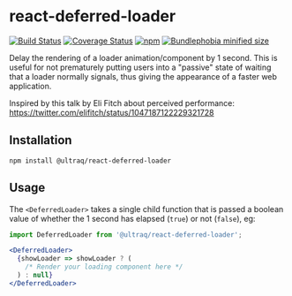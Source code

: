 
react-deferred-loader
=====================

[![Build Status](https://travis-ci.com/ultraq/react-deferred-loader.svg?branch=master)](https://travis-ci.com/ultraq/react-deferred-loader)
[![Coverage Status](https://coveralls.io/repos/github/ultraq/react-deferred-loader/badge.svg?branch=master)](https://coveralls.io/github/ultraq/react-deferred-loader?branch=master)
[![npm](https://img.shields.io/npm/v/@ultraq/react-deferred-loader.svg?maxAge=3600)](https://www.npmjs.com/package/@ultraq/react-deferred-loader)
[![Bundlephobia minified size](https://img.shields.io/bundlephobia/min/@ultraq/react-deferred-loader)](https://bundlephobia.com/result?p=@ultraq/react-deferred-loader)

Delay the rendering of a loader animation/component by 1 second.  This is useful
for not prematurely putting users into a "passive" state of waiting that a
loader normally signals, thus giving the appearance of a faster web application.

Inspired by this talk by Eli Fitch about perceived performance:
https://twitter.com/elifitch/status/1047187122229321728


Installation
------------

```
npm install @ultraq/react-deferred-loader
```


Usage
-----

The `<DeferredLoader>` takes a single child function that is passed a boolean
value of whether the 1 second has elapsed (`true`) or not (`false`), eg:

```jsx
import DeferredLoader from '@ultraq/react-deferred-loader';

<DeferredLoader>
  {showLoader => showLoader ? (
    /* Render your loading component here */
  ) : null}
</DeferredLoader>
```

